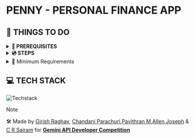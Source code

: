 # PENNY - PERSONAL FINANCE APP

<h2>📝 THINGS TO DO</h2>
<details>
   <summary><b>🐧 PREREQUISITES</b></summary>
   <ol>
   <li><b>Flutter SDK</b></li>
   <li><b>Android Studio</b></li>
   <li><b>Python</b></li>
   <li><b>Google Cloud Platform Account</b></li>
   <li><b>Firebase</b></li>
   </ol>
</details>

<details>
   <summary><b>💿 STEPS</b></summary>
   <ol>
      <li><b>Clone the Repo</b></li>
      <pre><code>git clone https://github.com/wreckage0907/Penny.git</code></pre>
      <li><b>Navigate to the project directory</b></li>
      <pre><code> cd Penny</code></pre>
      <li><b>Navigate to the backend directory and run</b></li>
      <pre><code> pip install -r requirements.txt</code></pre>
      <li><b>Navigate to the mobile directory and run </b></li>
      <pre><code> flutter pub get</code></pre>
      <li><b>Update .env in both /mobile & /backend</b></li>
      <li><b>Ensure you get the serviceAccountKeys from firebase for /backend & /mobile</b></li>
      <li><b>Run this in one terminal at the backend directory</b>
      <pre><code>python3 main.py</code></pre></li>
      <li><b>Run this in another terminal at the movile directory</b></li>
      <pre><code>flutter run</code></pre>
   </ol>
</details>
<details>
   <summary>🔮 Minimum Requirements</summary>
      <ul>
         <li>2GB Storage</li>
         <li>8GB RAM</li>
         <li>Intel Pentium +</li>
         <li>Windows 7+ (or) Mac OSX 8+</li>
      </ul>
</details>

<h2> 💻 TECH STACK </h2>

![Techstack](https://github.com/user-attachments/assets/6d8c4eef-1ebd-44f7-99a9-f57bc53db946)



> [!NOTE]
> 🛠️ Made by [Girish Raghav](https://github.com/wreckage0907), [Chandani Parachuri](https://github.com/Chandani122),[Pavithran M](https://github.com/atPavithran),[Allen Joseph](https://github.com/terfefed) & [C R Sairam](https://github.com/crs7617) for [**Gemini API Developer Competition**](https://ai.google.dev/competition/?utm_content)<br>
